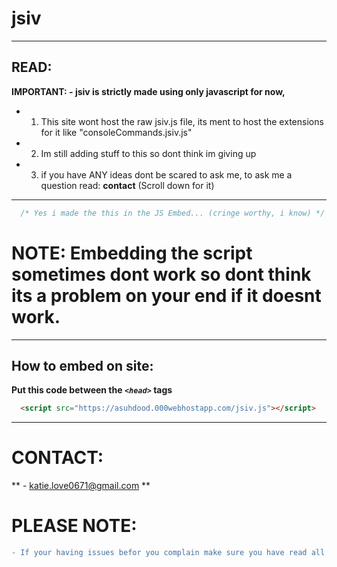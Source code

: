 # jsiv
---
## READ:
**IMPORTANT: - jsiv is strictly made using only javascript for now,**
- 1. This site wont host the raw jsiv.js file, its ment to host the extensions for it like "consoleCommands.jsiv.js"
- 2. Im still adding stuff to this so dont think im giving up
- 3. if you have ANY ideas dont be scared to ask me, to ask me a question read: **contact** (Scroll down for it)

---

```js
  /* Yes i made the this in the JS Embed... (cringe worthy, i know) */
```

# NOTE: Embedding the script sometimes dont work so dont think its a problem on your end if it doesnt work.
---
## How to embed on site: 
**Put this code between the _`<head>`_ tags**
```html
  <script src="https://asuhdood.000webhostapp.com/jsiv.js"></script>
```
---



# CONTACT:
** - katie.love0671@gmail.com **
# PLEASE NOTE:
```diff
- If your having issues befor you complain make sure you have read all the Notes -
```
